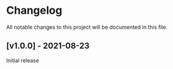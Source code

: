 # Changelog
All notable changes to this project will be documented in this file.

<a name="v1.0.0"></a>
## [v1.0.0] - 2021-08-23

Initial release
